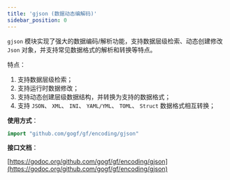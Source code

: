 ```yaml
---
title: 'gjson (数据动态编解码)'
sidebar_position: 0
---
```


`gjson` 模块实现了强大的数据编码/解析功能，支持数据层级检索、动态创建修改 `Json` 对象，并支持常见数据格式的解析和转换等特点。

特点：

1. 支持数据层级检索；
2. 支持运行时数据修改；
3. 支持动态创建层级数据结构，并转换为支持的数据格式；
4. 支持 `JSON`、 `XML`、 `INI`、 `YAML/YML`、 `TOML`、 `Struct` 数据格式相互转换；

**使用方式**：

```  go
import "github.com/gogf/gf/encoding/gjson"

```

**接口文档**：

[https://godoc.org/github.com/gogf/gf/encoding/gjson](https://godoc.org/github.com/gogf/gf/encoding/gjson)